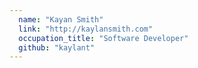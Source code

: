 ```yaml
---
  name: "Kayan Smith"
  link: "http://kaylansmith.com"
  occupation_title: "Software Developer"
  github: "kaylant"
---
```

